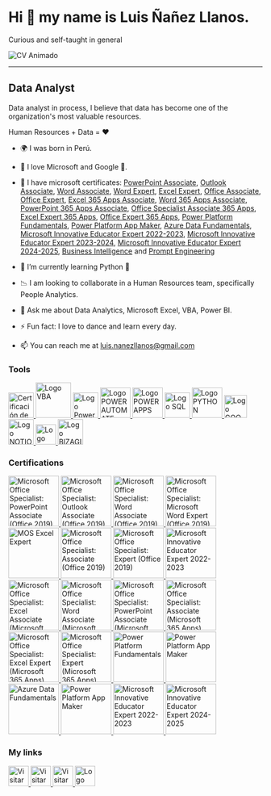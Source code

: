 # Hi 👋 my name is Luis Ñañez Llanos.
Curious and self-taught in general

![CV Animado](https://user-images.githubusercontent.com/81267166/183773283-de7a6158-d910-4959-ae9d-fd18bac6ae73.gif)

<!--GIF-->

<!--
<img src="https://user-images.githubusercontent.com/81267166/183773283-de7a6158-d910-4959-ae9d-fd18bac6ae73.gif" width="400">
-->
<!--GIF-->

------------

## Data Analyst


Data analyst in process, I believe that data has become one of the organization's most valuable resources.

Human Resources + Data = ♥

- 🌍 I was born in Perú.
- 💙 I love Microsoft and Google 💛.
- 📖 I have microsoft certificates: [PowerPoint Associate](https://www.credly.com/badges/96479b05-3b92-49f5-b203-665b5b04573b), [Outlook Associate](https://www.credly.com/badges/b260c254-e2db-4173-8fd3-d5a9094753cd), [Word Associate](https://www.credly.com/badges/7c16ac0d-e44c-44cf-844d-fee73331e2ef), [Word Expert](https://www.credly.com/badges/7137b05f-ebc9-4a0d-867d-17b17fa8da4e), [Excel Expert](https://www.credly.com/badges/86f41f12-93ae-40df-97a4-def0a10ef6da), [Office Associate](https://www.credly.com/badges/e123a8f8-63c1-4dee-b5df-7b797e4e0f6d), [Office Expert](https://www.credly.com/badges/0ae23996-09de-42f1-87fe-c988751391ce), [Excel 365 Apps Associate](https://www.credly.com/badges/8d553b0c-b994-41d6-aea4-ffc33be290af), [Word 365 Apps Associate](https://www.credly.com/badges/696fe525-fb96-433d-9653-d6ac6df02852), [PowerPoint 365 Apps Associate](https://www.credly.com/badges/ef6ffb77-39eb-4d3a-90e4-d8547a205b85),  [Office Specialist Associate 365 Apps](https://www.credly.com/badges/b9d0a89f-fb6a-42b2-8497-3d33950bd974), [Excel Expert 365 Apps](https://www.credly.com/badges/f705c342-f055-489a-9d7a-1de10cfd2b6d), [Office Expert 365 Apps](https://www.credly.com/badges/2fd2c2de-8865-44e4-a63d-c519b915cc98), [Power Platform Fundamentals](https://www.credly.com/badges/d526de73-8b7b-4419-b117-e38379b23cd4), [Power Platform App Maker](https://www.credly.com/badges/81ca790f-f800-4dcc-942c-85a30ad19405), [Azure Data Fundamentals](https://www.credly.com/badges/ff408bc9-fb8c-4f14-8bd7-c8e61b393f54), [Microsoft Innovative Educator Expert 2022-2023](https://www.credly.com/badges/c9ff2288-a2a8-492a-a9f6-7058b09c0ab2), [Microsoft Innovative Educator Expert 2023-2024](https://www.credly.com/badges/a6c51efe-68d0-44ef-8ec6-ca364da7aa3f), [Microsoft Innovative Educator Expert 2024-2025](https://www.credly.com/badges/bc99f96c-dacb-477f-9d0d-b05af6e84f06), [Business Intelligence](https://www.credly.com/badges/2919ee39-035c-4380-afbc-8ed354e08d66) and [Prompt Engineering](https://www.credly.com/badges/4fb3acb8-c073-4b96-843e-61ca2c86d3ca)

- 🧠 I’m currently learning Python 🐍
- 📉 I am looking to collaborate in a Human Resources team, specifically People Analytics.
- 💬 Ask me about Data Analytics, Microsoft Excel, VBA, Power BI.
- ⚡ Fun fact: I love to dance and learn every day.
- 📫  You can reach me at luis.nanezllanos@gmail.com


### Tools

<!--EXCEL-->
<a href="https://www.credly.com/badges/86f41f12-93ae-40df-97a4-def0a10ef6da">
  <image src="https://user-images.githubusercontent.com/81267166/183756236-62a8ce10-1348-4c23-8d78-785ab40b83d5.svg" alt="Certificación de Microsoft" width=50px>
</a>

<!--VBA-->  
<a href="#">
  <image src="https://user-images.githubusercontent.com/81267166/183758646-a96bf165-5c29-4b74-b9f4-a8f4b1fb6bc6.svg" alt="Logo VBA" width=70px>
</a>
  
<!--POWER BI-->  
<a href="https://app.powerbi.com/view?r=eyJrIjoiYmEyYTZmMGMtMjdlNC00NjRiLThiMjYtY2YzOTIwZmFlZTZmIiwidCI6IjJlNDA4NTYwLTg5NmEtNDRmYy1hNTBjLTFlOTllMTAwZTgxMiJ9&pageName=ReportSection">
  <image src="https://user-images.githubusercontent.com/81267166/183756495-8cdc59cd-d9ba-490f-89f7-7ccfa29f618a.svg" alt="Logo Power BI" width=50px>
</a>
  
 <!--POWER AUTOMATE-->  
<a href="https://www.credly.com/badges/d526de73-8b7b-4419-b117-e38379b23cd4" target="_blank">
  <image src="https://user-images.githubusercontent.com/81267166/195386132-c2d8c15b-6ae5-4257-9e2b-64aea89d3930.svg" alt="Logo POWER AUTOMATE" width=60px>
</a>
  
  
  <!--POWER APPS-->  
<a href="https://www.credly.com/badges/d526de73-8b7b-4419-b117-e38379b23cd4" target="_blank">
  <image src="https://user-images.githubusercontent.com/81267166/195386158-eca22501-1cfb-4b27-a428-86a7eedf81ef.svg" alt="Logo POWER APPS" width=60px>
</a>
  

 <!--SQL-->  
<a href="#">
  <image src="https://user-images.githubusercontent.com/81267166/183760986-70232646-4093-43dd-8b8d-2da4e22c457a.svg" alt="Logo SQL" width=50px>
</a>
  

  <!--PYTHON-->  
<a href="#">
  <image src="https://user-images.githubusercontent.com/81267166/183764858-7d48cec1-e97d-439f-bbc7-65b638944ecc.png" alt="Logo PYTHON" width=60px>
</a>
  
  
<!--GOOGLE SHEET-->  
<a href="#">
  <image src="https://user-images.githubusercontent.com/81267166/183765191-db308564-4034-4f6c-905c-995d2071a2f1.svg" alt="Logo GOOGLE SHEET" width=45px>
</a>

  
<!--NOTION-->  
<a href="#">
  <image src="https://user-images.githubusercontent.com/81267166/183763705-8316ccce-04ec-4e50-b95b-cbad1cdd230d.svg" alt="Logo NOTION" width=50px>
</a>

  
<!--FIGMA-->  
<a href="#">
  <image src="https://user-images.githubusercontent.com/81267166/183764564-29897fa9-3da0-4e67-bc4b-af45587cdf3e.svg" alt="Logo FIGMA" width=40px>
</a>
  
  <!--BIZAGI-->  
<a href="#">
  <image src="https://user-images.githubusercontent.com/81267166/183762002-b80182c6-846d-4ffd-b25f-4ea3ace175ce.svg" alt="Logo BIZAGI" width=50px>
</a>
  
 

  <!--------------------------------------
CERTIFICACIONES
----------------------------------------->
  
  ### Certifications


<!--Certificación Microsoft Office Specialist: PowerPoint Associate (Office 2019)--> 
<a href="https://www.credly.com/badges/96479b05-3b92-49f5-b203-665b5b04573b">
  <image src="https://user-images.githubusercontent.com/81267166/214389399-8454f60e-a88f-426f-aa61-9f78955256f3.png" alt="Microsoft Office Specialist: PowerPoint Associate (Office 2019)" width=100px>
</a>
  
<!--Certificación Microsoft Office Specialist: Outlook Associate (Office 2019)--> 
<a href="https://www.credly.com/badges/b260c254-e2db-4173-8fd3-d5a9094753cd">
  <image src="https://user-images.githubusercontent.com/81267166/211935475-8ca76d96-6b5a-4138-bfeb-da0b7cfa5f25.png" alt="Microsoft Office Specialist: Outlook Associate (Office 2019)" width=100px>
</a>
  

<!--Certificación Microsoft Office Specialist: Word Associate (Office 2019)--> 
<a href="https://www.credly.com/badges/7c16ac0d-e44c-44cf-844d-fee73331e2ef">
  <image src="https://user-images.githubusercontent.com/81267166/214389856-6675c480-1d8c-42e6-81f2-24583fc47519.png" alt="Microsoft Office Specialist: Word Associate (Office 2019)" width=100px>
</a>
  
  
<!--Certificación Microsoft Office Specialist: Microsoft Word Expert (Office 2019)--> 
<a href="https://www.credly.com/badges/7137b05f-ebc9-4a0d-867d-17b17fa8da4e">
  <image src="https://user-images.githubusercontent.com/81267166/211935159-8fab3ab3-a3cb-461b-b55c-1a8744573a74.png" alt="
Microsoft Office Specialist: Microsoft Word Expert (Office 2019)" width=100px>
</a> 

 <!--Certificación EXCEL --> 
 <a href="https://www.credly.com/badges/86f41f12-93ae-40df-97a4-def0a10ef6da">
  <image src="https://user-images.githubusercontent.com/81267166/183761303-84e93f3e-8c7d-4a72-96e1-f4967783772a.png" alt="MOS Excel Expert" width=100px>
</a>
   
 <!--Certificación OFFICE SPECIALIST ASSOCIATE --> 
 <a href="https://www.credly.com/badges/e123a8f8-63c1-4dee-b5df-7b797e4e0f6d">
  <image src="https://user-images.githubusercontent.com/81267166/214390446-8e73b436-0dda-4d13-9afe-82a61dc66bd3.png" alt="Microsoft Office Specialist: Associate (Office 2019)" width=100px>
</a>
   

 <!--Certificación OFFICE SPECIALIST EXPERT --> 
 <a href="https://www.credly.com/badges/0ae23996-09de-42f1-87fe-c988751391ce">
  <image src="https://user-images.githubusercontent.com/81267166/214390493-cae37b40-b7f8-4c10-803a-36002a5dd3d0.png" alt="Microsoft Office Specialist: Expert (Office 2019)" width=100px>
</a>
   
   
 <!--Microsoft Innovative Educator Expert 2022-2023--> 
<a href="https://www.credly.com/badges/c9ff2288-a2a8-492a-a9f6-7058b09c0ab2">
  <image src="https://user-images.githubusercontent.com/81267166/219440226-631f7991-22d5-4422-9d86-e260e4484a1e.png" alt="Microsoft Innovative Educator Expert 2022-2023" width=100px>
</a>
   
 <!--Certificación EXCEL 365 Apps --> 
 <a href="https://www.credly.com/badges/8d553b0c-b994-41d6-aea4-ffc33be290af">
  <image src="https://user-images.githubusercontent.com/81267166/208355935-87ebdc89-03bb-4c68-b619-2e61c4742a7a.png" alt="
Microsoft Office Specialist: Excel Associate (Microsoft 365 Apps)" width=100px>
</a>
   
   


  <!--Certificación WORD 365 Apps --> 
 <a href="https://www.credly.com/badges/696fe525-fb96-433d-9653-d6ac6df02852">
  <image src="https://user-images.githubusercontent.com/81267166/228417366-afb2d81d-4a62-4db8-b299-abd196dd74f2.png" alt="
Microsoft Office Specialist: Word Associate (Microsoft 365 Apps)" width=100px>
</a>
   


  <!--Certificación POWERPOINT 365 Apps --> 
 <a href="https://www.credly.com/badges/ef6ffb77-39eb-4d3a-90e4-d8547a205b85">
  <image src="https://user-images.githubusercontent.com/81267166/228417422-3dd2ae6f-6fa8-43c9-a865-ec0fe964107e.png" alt="
Microsoft Office Specialist: PowerPoint Associate (Microsoft 365 Apps)" width=100px>
</a>
   

  <!--Certificación OFFICE SPECIALIST ASSOCIATE 365 APPS --> 
 <a href="https://www.credly.com/badges/b9d0a89f-fb6a-42b2-8497-3d33950bd974">
  <image src="https://user-images.githubusercontent.com/81267166/214390347-f0a3ea71-615b-4776-b086-ef4461999eea.png" alt="Microsoft Office Specialist: Associate (Microsoft 365 Apps)" width=100px>
</a>
   
   
  <!--Certificación EXCEL EXPERT 365 APPS --> 
 <a href="https://www.credly.com/badges/f705c342-f055-489a-9d7a-1de10cfd2b6d">
  <image src="https://user-images.githubusercontent.com/81267166/234462563-8b26730a-eecb-45f2-9fc7-5d2887a6b1f5.png" alt="Microsoft Office Specialist: Excel Expert (Microsoft 365 Apps)" width=100px>
</a>
   
   
   
   <!--Certificación EXCEL EXPERT 365 APPS --> 
 <a href="https://www.credly.com/badges/2fd2c2de-8865-44e4-a63d-c519b915cc98">
  <image src="https://user-images.githubusercontent.com/81267166/234462742-094542d7-617f-4fd4-a8fc-f702e164701f.png" alt="Microsoft Office Specialist: Expert (Microsoft 365 Apps)" width=100px>
</a> 


<!--Certificación Power Platform Fundamentals --> 
<a href="https://www.credly.com/badges/d526de73-8b7b-4419-b117-e38379b23cd4">
  <image src="https://user-images.githubusercontent.com/81267166/183762485-59a97db7-4721-4471-8274-65bf04dd49db.png" alt="Power Platform Fundamentals" width=100px>
</a> 

<!--Certificación Power Platform App Maker--> 
<a href="https://www.credly.com/badges/81ca790f-f800-4dcc-942c-85a30ad19405">
  <image src="https://user-images.githubusercontent.com/81267166/208355499-69d1b646-34b5-4c76-9b5a-9c078d2e1f54.png" alt="Power Platform App Maker" width=100px>
</a>
  
<!--Certificación Azure Data Fundamentals--> 
<a href="https://www.credly.com/badges/ff408bc9-fb8c-4f14-8bd7-c8e61b393f54">
  <image src="https://user-images.githubusercontent.com/81267166/214388990-01f26b19-7629-4a0c-8a28-3544447d0dba.png" alt="Azure Data Fundamentals" width=100px>
</a> 

  

<!--Certificación Business Inteligence Certiprof--> 
<a href="https://www.credly.com/badges/2919ee39-035c-4380-afbc-8ed354e08d66">
  <image src="https://user-images.githubusercontent.com/81267166/208356070-8aaa65e3-5c4a-465d-8783-595748abb783.png"![Uploading microsoft-innovative-educator-expert-2023-2024.png…]()
 alt="Power Platform App Maker" width=100px>
</a>




<!--Microsoft Innovative Educator Expert 2023-2024--> 
<a href="https://www.credly.com/badges/a6c51efe-68d0-44ef-8ec6-ca364da7aa3f">
  <image src="https://github.com/LuisNanez/luisnanez/assets/81267166/fa839269-3f0d-4010-9f1d-3fbb29d9f5e0" alt="Microsoft Innovative Educator Expert 2022-2023" width=100px>
</a>

<!--Microsoft Innovative Educator Expert 2024-2025--> 
<a href="https://www.credly.com/badges/bc99f96c-dacb-477f-9d0d-b05af6e84f06">
  <image src="https://github.com/user-attachments/assets/34471fd9-0310-494a-a330-41582970ef3a" alt="Microsoft Innovative Educator Expert 2024-2025" width=100px>
</a>
  
  <!--------------------------------------
LINKS O ENLACES
----------------------------------------->  
  
  
### My links

<a href="https://www.luisnanezllanos.ml">
  <image src="https://user-images.githubusercontent.com/81267166/183754901-c0f65b82-823f-4b2d-8300-8dfc629e3e02.png" alt="Visitar Sitio Web" width=40px>
</a>
 
<a href="https://www.linkedin.com/in/luis-nanez-llanos">
  <image src="https://user-images.githubusercontent.com/81267166/183753352-866c3f8e-1b44-4c9e-a929-ecf386ceda83.png" alt="Visitar LinkedIn" width=40px>
</a>
  
<a href="https://www.youtube.com/c/PeruenEstudio?sub_confirmation=1">
  <image src="https://user-images.githubusercontent.com/81267166/183755244-57784e9d-c940-4ddd-b0a6-b820a4f62826.png" alt="Visitar Canal YouTube" width=40px>
</a>

<a href="https://app.powerbi.com/view?r=eyJrIjoiYmEyYTZmMGMtMjdlNC00NjRiLThiMjYtY2YzOTIwZmFlZTZmIiwidCI6IjJlNDA4NTYwLTg5NmEtNDRmYy1hNTBjLTFlOTllMTAwZTgxMiJ9&pageName=ReportSection">
  <image src="https://user-images.githubusercontent.com/81267166/183756495-8cdc59cd-d9ba-490f-89f7-7ccfa29f618a.svg" alt="Logo Power BI" width=40px>
</a>









<!--LOGOS DE EMPRESAS-->
<!--Morris Solutions-->
<!--
![1](https://user-images.githubusercontent.com/81267166/201459721-f33330bf-f7bb-464c-84bd-31c5f58d4c03.png)
-->

<!--Freelance-->
<!--
![2](https://user-images.githubusercontent.com/81267166/201459749-c68627e0-be38-4567-978f-7a01c81489a9.png)
-->

<!--ONP-->
<!--
![3](https://user-images.githubusercontent.com/81267166/201459750-3410a6b2-a70a-4f63-9013-6675fc5f8d58.png)
-->

<!--Contraloria-->
<!--
![4](https://user-images.githubusercontent.com/81267166/201459753-1be73bdc-9671-414e-9cc1-ed2c34dc33b0.png)
-->

  

<!--LOGOS DE INSTITUCIONES DE CURSOS-->
<!--EDteam-->
<!--
![1](https://user-images.githubusercontent.com/81267166/205414271-def742eb-70c6-4583-aba4-ab940a8923d3.png)
-->
  

 <!--Platzi-->
<!--
![Platzi](https://user-images.githubusercontent.com/81267166/205414422-f46340c9-b8da-459b-ab8b-0cc902bcb8da.jpg)
-->


 <!--Udemy-->
<!--
![Udemy](https://user-images.githubusercontent.com/81267166/205414467-f93438fd-cfae-4297-bc81-9fda8038d8ce.png)
-->


 <!--LinkedIn-->
<!--
  ![Linkedin](https://user-images.githubusercontent.com/81267166/205414494-38149b19-9af7-4ebc-96d8-5fdcdfb98b35.png)
-->


 <!--DataCamp-->
<!--
  ![Datacamp](https://user-images.githubusercontent.com/81267166/205414513-876a8c17-5971-4c6a-8591-1cba1d263da9.png)
-->
  

 <!--Netzun-->
<!--
![Netzun](https://user-images.githubusercontent.com/81267166/205414529-8230d899-e9d1-4768-a52e-c6e35e58dd06.png)
-->


 <!--Crehana-->
<!--
![Crehana](https://user-images.githubusercontent.com/81267166/205414552-cd82e6d0-2924-4ff6-91e4-ed2471f8ba1b.png)
-->
  

 <!--IDEO-->
<!--
![IDEO](https://user-images.githubusercontent.com/81267166/205414563-149a8dde-b98b-4aed-a212-f84853851355.jpg)
-->
  
 <!--Temixa-->
<!--
![Temixa](https://user-images.githubusercontent.com/81267166/205414577-89a3f6e7-c309-4ff4-a6a8-206e6484fd96.png)
-->
  

 <!--SERVIR-->
<!--
![SERVIR](https://user-images.githubusercontent.com/81267166/205414599-d78bbf29-7b52-44a1-8661-cb1914bac7f2.jpg)
-->


 <!--EGEC PERÚ-->
<!--
![EGEC PERU](https://user-images.githubusercontent.com/81267166/205414620-0216ad17-2361-43cd-938f-c3c808b369c7.png)
-->
 

 <!--Google-->
<!--
![Google](https://user-images.githubusercontent.com/81267166/205414633-bcaef204-d5b4-4449-ba48-b23e286f317a.png)
-->
  
 

<!--Microsoft-->
<!--
![Microsoft](https://user-images.githubusercontent.com/81267166/205414668-82ed8173-edb5-4416-8b95-7d3478e8206e.png)
-->



<!--Eduline-->
<!--
![Eduline](https://user-images.githubusercontent.com/81267166/205414695-b9e6caa0-ac2b-495c-a60b-9c05bd08e873.png)
-->
  
<!--Coderhouse-->
<!--
  ![Coderhouse](https://user-images.githubusercontent.com/81267166/205414729-86b9f8c1-d5bb-4ed1-81ed-e4112fd46acb.png)
-->  


<!--Business Insight Center-->
<!--
  ![Business Insight Center](https://user-images.githubusercontent.com/81267166/205414782-e760f93a-dffe-4451-aedc-1c0548acb19b.png)
-->  
  

  <!--CINFO-->
<!--
![CINFO](https://user-images.githubusercontent.com/81267166/205414832-a77ecf36-3b77-4c63-95b9-c6c670abb6f8.png)
-->  
 
 
  <!--Cenap Perú-->

<!--
![CenapPeru](https://user-images.githubusercontent.com/81267166/205414856-af076435-8f38-4321-b725-b88df775df8b.jpg)
-->  
 
 
  <!--USP-->
<!--
![USP](https://user-images.githubusercontent.com/81267166/205414866-7cde7f07-48a0-4304-bc92-586ef9fd42e3.png)
-->  

  
  <!--MIPT-->
<!--
![MIPT](https://user-images.githubusercontent.com/81267166/205414888-0fdedd6f-415e-468d-8844-a48a268a0c47.png)
-->  

  
  <!--Pluralsight-->
<!--
![Pluralsight](https://user-images.githubusercontent.com/81267166/205414903-34c85578-82b6-4d0a-92cd-251e0b4dd4e6.jpg)
-->  
  
  <!--SQLBI-->
<!--
![SQLBI](https://user-images.githubusercontent.com/81267166/205414925-b6d3185b-02ae-47b4-a93a-68d12401d106.png)
-->  
  

  <!--Sololearn-->
<!--
![Sololearn](https://user-images.githubusercontent.com/81267166/205415214-e5083579-fe73-43da-b17d-46e95a00a48c.png)
-->  
 
 
  <!--365DataScience-->
<!--
![365DataScience](https://user-images.githubusercontent.com/81267166/205415231-5d9a9c04-7036-4d40-8109-1611a3f3d760.png)
-->  
  

  <!--OpenWebinars-->
<!--
![OpenWebinars](https://user-images.githubusercontent.com/81267166/205415243-3221f7ab-4f53-44b2-96ef-b9bf65fa74ff.jpg)
-->  
 
 
  <!--CIDTH-->
<!--
![CIDTH](https://user-images.githubusercontent.com/81267166/205415258-f7eed91f-1299-4782-a274-ba79043f74e8.png)
-->
  

 <!--Certiprof-->
<!--
![download](https://user-images.githubusercontent.com/81267166/205418180-b541fc4a-7dcf-4b25-a45b-4db00cc46c59.png)
-->


   <!--TMPP-->
<!--
  ![TMPP](https://user-images.githubusercontent.com/81267166/205417251-b48c1306-cc32-4554-835a-ee07b7851fda.png)
-->
  
   <!--DataPath-->
<!--
  ![DataPath](https://user-images.githubusercontent.com/81267166/217611295-84f6ea2b-94e1-4841-ac3a-3148123eb772.jpg)
-->

<!--BANCOOOOS O CUENTAS BANCARIAS -->
  

<!--
  ![FPAY](https://user-images.githubusercontent.com/81267166/227313475-c8ca72db-b14f-4801-b298-277ad719688c.jpg)
-->

<!--
  ![BANCO FALABELLA](https://user-images.githubusercontent.com/81267166/227313755-7153e402-f4b8-4622-a1ba-2ae1152496ed.jpg)
-->
  
<!--
  ![INTERBANK](https://user-images.githubusercontent.com/81267166/227313989-a22d0d3f-ffad-4618-8ffd-e2a5e6753fe9.jpg)
-->
  
<!--
  ![BCP](https://user-images.githubusercontent.com/81267166/227314081-af62f6ef-03c2-4e52-8ed5-b365acdc1893.jpg)
-->


<!--
  ![TREN](https://user-images.githubusercontent.com/81267166/227314243-d7a83d70-cfe7-40f0-871f-d0656d9bc291.png)
-->

<!--
  POWER UP PROGRAM (DESAFÍO APP CHALLENGE)
-->
  
 <!--
  ![LOGO SVG WORKS CYCLE](https://github.com/LuisNanez/luisnanez/assets/81267166/502765dc-b2e2-482d-8d23-cfdcfb865a9c)
-->
  
   <!--
  ![LOGO PNG WORKS CYCLE](https://github.com/LuisNanez/luisnanez/assets/81267166/1b5dbecd-7e7c-4775-98fa-d7c615edcd83)
-->
  
 <!--
  ![bike-chain.png](https://user-images.githubusercontent.com/81267166/233255459-fe174da9-8d0e-4483-abac-65f70c36d145.png)
-->

<!--
  ![mountain-bike-black.png](https://user-images.githubusercontent.com/81267166/233255821-9a851dde-f293-4330-b5a8-f30eb6f0e65d.png)
-->

<!--
  ![mountain-bike-frame.png](https://user-images.githubusercontent.com/81267166/233255856-47a41a81-8a90-41b5-b04d-de2fbf762760.png)
-->


<!--
  ![mountain-bike-front-wheel.png](https://user-images.githubusercontent.com/81267166/233256010-fbeb32fa-02a6-4ea2-a5e9-f3331bb20492.png)
-->

<!--
  ![mountain-bike-pedal.png](https://user-images.githubusercontent.com/81267166/233256130-f8bcb96f-acc9-421e-99a7-bfb16e87e5fb.png)
-->
 

<!--
  ![mountain-bike-rear-wheel.png](https://user-images.githubusercontent.com/81267166/233256234-9c288832-98b0-4bd2-8ae1-cc709583f2d8.png)
-->


<!--
  ![mountain-bike-seat.png](https://user-images.githubusercontent.com/81267166/233256312-b81d466f-fc1f-4c70-8e2f-23706c90239c.png)
-->


<!--
  ![mountain-handlebars.png](https://user-images.githubusercontent.com/81267166/233256372-b99629af-a050-4426-b1ac-5a3a1494b964.png)
-->

<!--
  ![red-long-sleeve-jersey.png](https://user-images.githubusercontent.com/81267166/233256449-3f75dc4d-aa9e-48a8-bae7-8432df665d97.png)
-->

<!--
  ![road-bike-red.png](https://user-images.githubusercontent.com/81267166/233256537-d63ae9f7-6413-423c-b52f-6d70913617c9.png)
-->


<!--
  ![road-bike-seat.png](https://user-images.githubusercontent.com/81267166/233256607-88d775dc-b85c-40bd-a97b-0cf96488d5e7.png)
-->

<!--
  ![road-handlebars.png](https://user-images.githubusercontent.com/81267166/233256744-47f1ebb8-8f9a-487e-b7ba-3b2ef836395b.png)
-->


<!--
  ![road-red-frame.png](https://user-images.githubusercontent.com/81267166/233256818-46ba1cac-58ee-4f8f-ab53-be1cfccedd61.png)
-->
 

<!--
  ![road-white-frame.png](https://user-images.githubusercontent.com/81267166/233256908-0da843b8-3330-4670-8b8e-7ca0d6b2fbe8.png)
-->


<!--
  ![touring-panniers.png](https://user-images.githubusercontent.com/81267166/233256997-381a4fac-c304-47fb-98b4-f8f623ecdca3.png)
-->
  
<!--
  ![white-helmet.png](https://user-images.githubusercontent.com/81267166/233257073-0df3a669-8ee1-4a07-a994-bdc512e32fdd.png)
-->



